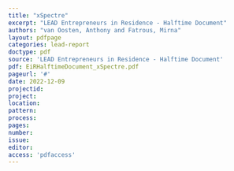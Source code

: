 ```yaml
---
title: "xSpectre"
excerpt: "LEAD Entrepreneurs in Residence - Halftime Document"
authors: "van Oosten, Anthony and Fatrous, Mirna"
layout: pdfpage
categories: lead-report
doctype: pdf
source: 'LEAD Entrepreneurs in Residence - Halftime Document'
pdf: EiRHalftimeDocument_xSpectre.pdf
pageurl: '#'
date: 2022-12-09
projectid:
project:
location:
pattern:
process:
pages:
number:
issue:
editor:
access: 'pdfaccess'
---
```

